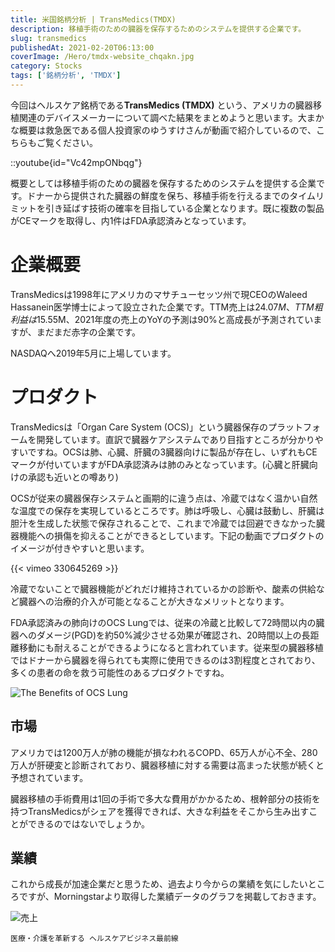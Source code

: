 ```yaml
---
title: 米国銘柄分析 | TransMedics(TMDX)
description: 移植手術のための臓器を保存するためのシステムを提供する企業です。
slug: transmedics
publishedAt: 2021-02-20T06:13:00
coverImage: /Hero/tmdx-website_chqakn.jpg
category: Stocks
tags: ['銘柄分析', 'TMDX']
---
```


今回はヘルスケア銘柄である**TransMedics (TMDX)** という、アメリカの臓器移植関連のデバイスメーカーについて調べた結果をまとめようと思います。大まかな概要は救急医である個人投資家のゆうすけさんが動画で紹介しているので、こちらもご覧ください。

::youtube{id="Vc42mpONbqg"}

概要としては移植手術のための臓器を保存するためのシステムを提供する企業です。ドナーから提供された臓器の鮮度を保ち、移植手術を行えるまでのタイムリミットを引き延ばす技術の確率を目指している企業となります。既に複数の製品がCEマークを取得し、内1件はFDA承認済みとなっています。

# 企業概要

TransMedicsは1998年にアメリカのマサチューセッツ州で現CEOのWaleed Hassanein医学博士によって設立された企業です。TTM売上は$24.07M、TTM粗利益は$15.55M、2021年度の売上のYoYの予測は90%と高成長が予測されていますが、まだまだ赤字の企業です。

NASDAQへ2019年5月に上場しています。

# プロダクト

TransMedicsは「Organ Care System (OCS)」という臓器保存のプラットフォームを開発しています。直訳で臓器ケアシステムであり目指すところが分かりやすいですね。OCSは肺、心臓、肝臓の3臓器向けに製品が存在し、いずれもCEマークが付いていますがFDA承認済みは肺のみとなっています。(心臓と肝臓向けの承認も近いとの噂あり)

OCSが従来の臓器保存システムと画期的に違う点は、冷蔵ではなく温かい自然な温度での保存を実現しているところです。肺は呼吸し、心臓は鼓動し、肝臓は胆汁を生成した状態で保存されることで、これまで冷蔵では回避できなかった臓器機能への損傷を抑えることができるとしています。下記の動画でプロダクトのイメージが付きやすいと思います。

{{< vimeo 330645269 >}}

冷蔵でないことで臓器機能がどれだけ維持されているかの診断や、酸素の供給など臓器への治療的介入が可能となることが大きなメリットとなります。

FDA承認済みの肺向けのOCS Lungでは、従来の冷蔵と比較して72時間以内の臓器へのダメージ(PGD)を約50%減少させる効果が確認され、20時間以上の長距離移動にも耐えることができるようになると言われています。従来型の臓器移植ではドナーから臓器を得られても実際に使用できるのは3割程度とされており、多くの患者の命を救う可能性のあるプロダクトですね。

![The Benefits of OCS Lung](/Stocks/tmdx-ocslung-data_uru8co.jpg)

## 市場

アメリカでは1200万人が肺の機能が損なわれるCOPD、65万人が心不全、280万人が肝硬変と診断されており、臓器移植に対する需要は高まった状態が続くと予想されています。

臓器移植の手術費用は1回の手術で多大な費用がかかるため、根幹部分の技術を持つTransMedicsがシェアを獲得できれば、大きな利益をそこから生み出すことができるのではないでしょうか。

## 業績

これから成長が加速企業だと思うため、過去より今からの業績を気にしたいところですが、Morningstarより取得した業績データのグラフを掲載しておきます。

![売上](/Stocks/tmdx-revenue_hcw8m0.png)

```amazon:4296105671
医療・介護を革新する ヘルスケアビジネス最前線
```
